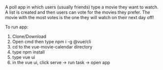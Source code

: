 A poll app in which users (usually friends) type a movie they want to watch. A list is created and then users can vote
for the movies they prefer. The movie with the most votes is the one they will watch on their next day off!

To run app:

1) Clone/Download
2) Open cmd then type npm i -g @vue/cli
3) cd to the vue-movie-calendar directory
4) type npm install
5) type vue ui
6) in the vue ui, click serve -> run task -> open app
